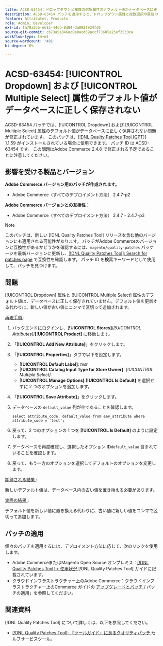 ```yaml
---
title: ACSD-63454：ドロップダウンと複数の選択属性のデフォルト値がデータベースに正しく保存されない
description: ACSD-63454 パッチを適用すると、ドロップダウン属性と複数選択の属性のデフォルト値がデータベースに正しく保存されないAdobe Commerceの問題が修正されます。
feature: Attributes, Products
role: Admin, Developer
exl-id: fa79a3bb-e615-44cb-8d84-da892f924fd0
source-git-commit: cb73a5a346ec0e8acd59accf73605e25ef35c3ca
workflow-type: tm+mt
source-wordcount: '401'
ht-degree: 0%

---
```


# ACSD-63454: [!UICONTROL Dropdown] および [!UICONTROL Multiple Select] 属性のデフォルト値がデータベースに正しく保存されない

ACSD-63454 パッチでは、[!UICONTROL Dropdown] および [!UICONTROL Multiple Select] 属性のデフォルト値がデータベースに正しく保存されない問題が修正されています。 このパッチは、[[!DNL Quality Patches Tool (QPT)]](/help/tools/quality-patches-tool/quality-patches-tool-to-self-serve-quality-patches.md) 1.1.59 がインストールされている場合に使用できます。 パッチ ID は ACSD-63454 です。 この問題はAdobe Commerce 2.4.8 で修正される予定であることに注意してください。

## 影響を受ける製品とバージョン

**Adobe Commerce バージョン用のパッチが作成されます。**

* Adobe Commerce（すべてのデプロイメント方法） 2.4.7-p2

**Adobe Commerce バージョンとの互換性：**

* Adobe Commerce（すべてのデプロイメント方法） 2.4.7 - 2.4.7-p3

>[!NOTE]
>
>このパッチは、新しい [!DNL Quality Patches Tool] リリースを含む他のバージョンにも適用される可能性があります。 パッチがAdobe Commerceのバージョンと互換性があるかどうかを確認するには、`magento/quality-patches` パッケージを最新バージョンに更新し、[[!DNL Quality Patches Tool]: Search for patches page](https://experienceleague.adobe.com/tools/commerce-quality-patches/index.html?lang=ja) で互換性を確認します。 パッチ ID を検索キーワードとして使用して、パッチを見つけます。

## 問題

[!UICONTROL Dropdown] 属性と [!UICONTROL Multiple Select] 属性のデフォルト値は、データベースに正しく保存されていません。デフォルト値を更新する代わりに、新しい値が古い値にコンマで区切って追加されます。

<u> 再現手順 </u>:

1. バックエンドにログインし、**[!UICONTROL Stores]**/*[!UICONTROL Attributes]*/**[!UICONTROL Product]** に移動します。
1. 「**[!UICONTROL Add New Attribute]**」をクリックします。
1. 「**[!UICONTROL Properties]**」タブで以下を設定します。
   * **[!UICONTROL Default Label]**: *test*
   * **[!UICONTROL Catalog Input Type for Store Owner]**: *[!UICONTROL Multiple Select]*
   * **[!UICONTROL Manage Options]**:**[!UICONTROL Is Default]** を選択せずに 2 つのオプションを追加します。
1. 「**[!UICONTROL Save Attribute]**」をクリックします。
1. データベースの `default_value` 列が空であることを確認します。

   `select attribute_code, default_value from eav_attribute where attribute_code = 'test';`

1. 戻って、2 つのオプションの 1 つを **[!UICONTROL Is Default]** のように設定します。
1. データベースを再度確認し、選択したオプション ID`default_value` 含まれていることを確認します。
1. 戻って、もう一方のオプションを選択してデフォルトのオプションを変更します。

<u> 期待される結果 </u>:

新しいデフォルト値は、データベース内の古い値を置き換える必要があります。

<u> 実際の結果 </u>:

デフォルト値を新しい値に置き換える代わりに、古い値に新しい値をコンマで区切って追加します。

## パッチの適用

個々のパッチを適用するには、デプロイメント方法に応じて、次のリンクを使用します。

* Adobe CommerceまたはMagento Open Source オンプレミス：[[!DNL Quality Patches Tool] > 使用状況 ](/help/tools/quality-patches-tool/usage.md) [!DNL Quality Patches Tool] ガイドに記載されています。
* クラウドインフラストラクチャー上のAdobe Commerce：クラウドインフラストラクチャー上のCommerce ガイドの [ アップグレードとパッチ ](https://experienceleague.adobe.com/docs/commerce-cloud-service/user-guide/develop/upgrade/apply-patches.html?lang=ja)/ パッチの適用」を参照してください。

## 関連資料

[!DNL Quality Patches Tool] について詳しくは、以下を参照してください。

* [[!DNL Quality Patches Tool]: 『ツールガイド』にあるクオリティパッチ ](/help/tools/quality-patches-tool/quality-patches-tool-to-self-serve-quality-patches.md) セルフサービスツール。
